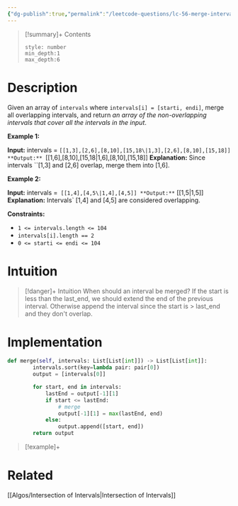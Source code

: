 ```yaml
---
{"dg-publish":true,"permalink":"/leetcode-questions/lc-56-merge-intervals/","title":"LC 56. Merge Intervals","tags":["lc-medium","intervals"]}
---
```



>[!summary]+ Contents
>```toc
>style: number
>min_depth:1
>max_depth:6
>```

# Description
Given an array of `intervals` where `intervals[i] = [starti, endi]`, merge all overlapping intervals, and return _an array of the non-overlapping intervals that cover all the intervals in the input_.

**Example 1:**

**Input:** intervals = ``[[1,3],[2,6],[8,10],[15,18\|1,3],[2,6],[8,10],[15,18]]
**Output:** ``[[1,6],[8,10],[15,18\|1,6],[8,10],[15,18]]
**Explanation:** Since intervals ``[1,3] and [2,6] overlap, merge them into [1,6].

**Example 2:**

**Input:** intervals =`` [[1,4],[4,5\|1,4],[4,5]]
**Output:**`` [[1,5\|1,5]]
**Explanation:** Intervals` [1,4] and [4,5] are considered overlapping.

**Constraints:**

-   `1 <= intervals.length <= 104`
-   `intervals[i].length == 2`
-   `0 <= starti <= endi <= 104`
# Intuition

>[!danger]+ Intuition
>When should an interval be merged? If the start is less than the last_end, we should extend the end of the previous interval. Otherwise append the interval since the start is > last_end and they don't overlap. 



# Implementation
```python
def merge(self, intervals: List[List[int]]) -> List[List[int]]:
        intervals.sort(key=lambda pair: pair[0])
        output = [intervals[0]]

        for start, end in intervals:
            lastEnd = output[-1][1]
            if start <= lastEnd:
                # merge
                output[-1][1] = max(lastEnd, end)
            else:
                output.append([start, end])
        return output
```

>[!example]+ 


# Related
[[Algos/Intersection of Intervals\|Intersection of Intervals]]